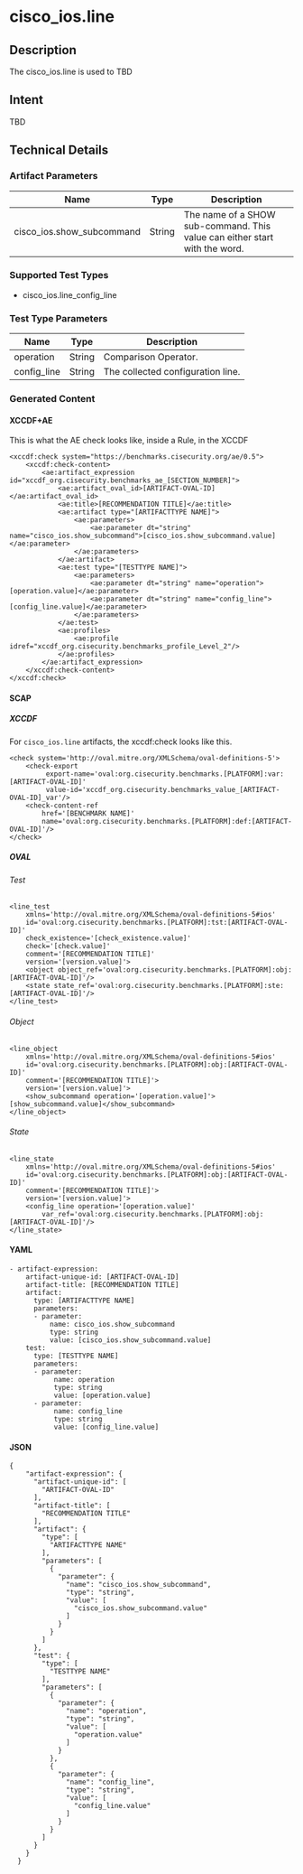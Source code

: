 # cisco_ios.line

## Description
The cisco_ios.line is used to TBD

## Intent
TBD

## Technical Details
### Artifact Parameters
| Name                  |Type    | Description |
| ----------------------|--------| ----------- |
| cisco_ios.show_subcommand | String | The name of a SHOW sub-command. This value can either start with the word. |

### Supported Test Types
- cisco_ios.line_config_line

### Test Type Parameters
| Name                  |Type    | Description |
| ----------------------|--------| ----------- |
| operation | String | Comparison Operator. |
| config_line | String | The collected configuration line. |
   

### Generated Content
#### XCCDF+AE
This is what the AE check looks like, inside a Rule, in the XCCDF

```
<xccdf:check system="https://benchmarks.cisecurity.org/ae/0.5">
    <xccdf:check-content>
        <ae:artifact_expression id="xccdf_org.cisecurity.benchmarks_ae_[SECTION_NUMBER]">
            <ae:artifact_oval_id>[ARTIFACT-OVAL-ID]</ae:artifact_oval_id>
            <ae:title>[RECOMMENDATION TITLE]</ae:title>
            <ae:artifact type="[ARTIFACTTYPE NAME]">
                <ae:parameters>
                    <ae:parameter dt="string" name="cisco_ios.show_subcommand">[cisco_ios.show_subcommand.value]</ae:parameter>
                </ae:parameters>
            </ae:artifact>
            <ae:test type="[TESTTYPE NAME]">
                <ae:parameters>
                    <ae:parameter dt="string" name="operation">[operation.value]</ae:parameter>
                    <ae:parameter dt="string" name="config_line">[config_line.value]</ae:parameter>
                </ae:parameters>
            </ae:test>
            <ae:profiles>
                <ae:profile idref="xccdf_org.cisecurity.benchmarks_profile_Level_2"/>
            </ae:profiles>
        </ae:artifact_expression>
    </xccdf:check-content>
</xccdf:check>
```

#### SCAP
##### XCCDF
For `cisco_ios.line` artifacts, the xccdf:check looks like this. 

```
<check system='http://oval.mitre.org/XMLSchema/oval-definitions-5'>
    <check-export 
         export-name='oval:org.cisecurity.benchmarks.[PLATFORM]:var:[ARTIFACT-OVAL-ID]' 
         value-id='xccdf_org.cisecurity.benchmarks_value_[ARTIFACT-OVAL-ID]_var'/>
    <check-content-ref 
        href='[BENCHMARK NAME]' 
        name='oval:org.cisecurity.benchmarks.[PLATFORM]:def:[ARTIFACT-OVAL-ID]'/>
</check>
```

##### OVAL
###### Test

```
<line_test 
    xmlns='http://oval.mitre.org/XMLSchema/oval-definitions-5#ios' 
    id='oval:org.cisecurity.benchmarks.[PLATFORM]:tst:[ARTIFACT-OVAL-ID]'
    check_existence='[check_existence.value]' 
    check='[check.value]' 
    comment='[RECOMMENDATION TITLE]'
    version='[version.value]'>
    <object object_ref='oval:org.cisecurity.benchmarks.[PLATFORM]:obj:[ARTIFACT-OVAL-ID]'/>
    <state state_ref='oval:org.cisecurity.benchmarks.[PLATFORM]:ste:[ARTIFACT-OVAL-ID]'/>
</line_test>
```

###### Object

```
<line_object 
    xmlns='http://oval.mitre.org/XMLSchema/oval-definitions-5#ios' 
    id='oval:org.cisecurity.benchmarks.[PLATFORM]:obj:[ARTIFACT-OVAL-ID]'
    comment='[RECOMMENDATION TITLE]'>
    version='[version.value]'>
    <show_subcommand operation='[operation.value]'>[show_subcommand.value]</show_subcommand>
</line_object>
```
###### State

```
<line_state 
    xmlns='http://oval.mitre.org/XMLSchema/oval-definitions-5#ios' 
    id='oval:org.cisecurity.benchmarks.[PLATFORM]:obj:[ARTIFACT-OVAL-ID]'
    comment='[RECOMMENDATION TITLE]'>
    version='[version.value]'>
    <config_line operation='[operation.value]' 
        var_ref='oval:org.cisecurity.benchmarks.[PLATFORM]:obj:[ARTIFACT-OVAL-ID]'/>
</line_state>
```

#### YAML

```
- artifact-expression:
    artifact-unique-id: [ARTIFACT-OVAL-ID]
    artifact-title: [RECOMMENDATION TITLE]
    artifact:
      type: [ARTIFACTTYPE NAME]
      parameters:
      - parameter: 
          name: cisco_ios.show_subcommand
          type: string
          value: [cisco_ios.show_subcommand.value]
    test:
      type: [TESTTYPE NAME]
      parameters:   
      - parameter: 
           name: operation
           type: string
           value: [operation.value]
      - parameter: 
           name: config_line
           type: string
           value: [config_line.value]
```

#### JSON

```
{
    "artifact-expression": {
      "artifact-unique-id": [
        "ARTIFACT-OVAL-ID"
      ],
      "artifact-title": [
        "RECOMMENDATION TITLE"
      ],
      "artifact": {
        "type": [
          "ARTIFACTTYPE NAME"
        ],
        "parameters": [
          {
            "parameter": {
              "name": "cisco_ios.show_subcommand",
              "type": "string",
              "value": [
                "cisco_ios.show_subcommand.value"
              ]
            }
          }
        ]
      },
      "test": {
        "type": [
          "TESTTYPE NAME"
        ],
        "parameters": [
          {
            "parameter": {
              "name": "operation",
              "type": "string",
              "value": [
                "operation.value"
              ]
            }
          },
          {
            "parameter": {
              "name": "config_line",
              "type": "string",
              "value": [
                "config_line.value"
              ]
            }
          }
        ]
      }
    }
  }
``` 
